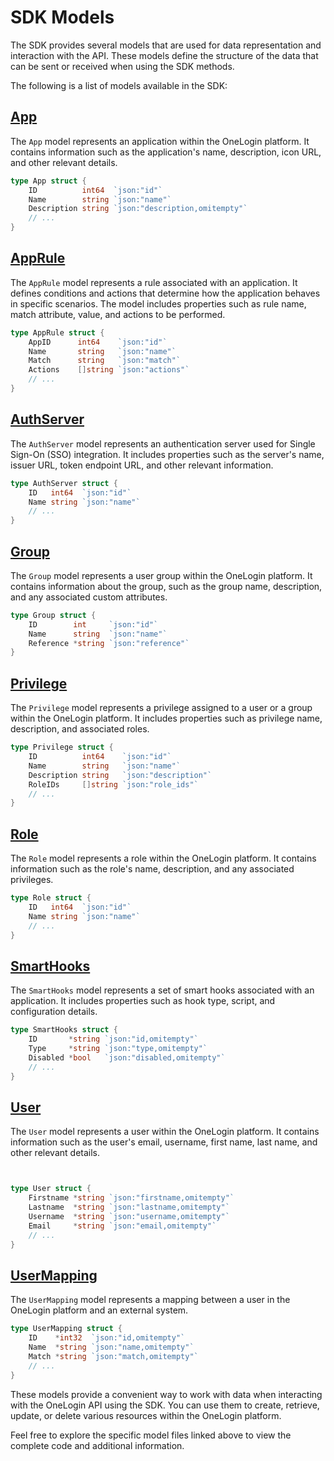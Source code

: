 # SDK Models

The SDK provides several models that are used for data representation and interaction with the API. These models define the structure of the data that can be sent or received when using the SDK methods.

The following is a list of models available in the SDK:

## [App](../internal/models/app.go)

The `App` model represents an application within the OneLogin platform. It contains information such as the application's name, description, icon URL, and other relevant details.

```go
type App struct {
    ID          int64  `json:"id"`
    Name        string `json:"name"`
    Description string `json:"description,omitempty"`
    // ...
}
```

## [AppRule](../internal/models/app_rule.go)

The `AppRule` model represents a rule associated with an application. It defines conditions and actions that determine how the application behaves in specific scenarios. The model includes properties such as rule name, match attribute, value, and actions to be performed.

```go
type AppRule struct {
    AppID      int64    `json:"id"`
    Name       string   `json:"name"`
    Match      string   `json:"match"`
    Actions    []string `json:"actions"`
    // ...
}
```

## [AuthServer](../internal/models/auth_server.go)

The `AuthServer` model represents an authentication server used for Single Sign-On (SSO) integration. It includes properties such as the server's name, issuer URL, token endpoint URL, and other relevant information.

```go
type AuthServer struct {
    ID   int64  `json:"id"`
    Name string `json:"name"`
    // ...
}
```

## [Group](../internal/models/group.go)

The `Group` model represents a user group within the OneLogin platform. It contains information about the group, such as the group name, description, and any associated custom attributes.

```go
type Group struct {
    ID        int     `json:"id"`
    Name      string  `json:"name"`
    Reference *string `json:"reference"`
}
```

## [Privilege](../internal/models/privilege.go)

The `Privilege` model represents a privilege assigned to a user or a group within the OneLogin platform. It includes properties such as privilege name, description, and associated roles.

```go
type Privilege struct {
    ID          int64    `json:"id"`
    Name        string   `json:"name"`
    Description string   `json:"description"`
    RoleIDs     []string `json:"role_ids"`
    // ...
}
```

## [Role](../internal/models/role.go)

The `Role` model represents a role within the OneLogin platform. It contains information such as the role's name, description, and any associated privileges.

```go
type Role struct {
    ID   int64  `json:"id"`
    Name string `json:"name"`
    // ...
}
```

## [SmartHooks](../internal/models/smart_hooks.go)

The `SmartHooks` model represents a set of smart hooks associated with an application. It includes properties such as hook type, script, and configuration details.

```go
type SmartHooks struct {
    ID       *string `json:"id,omitempty"`
    Type     *string `json:"type,omitempty"`
    Disabled *bool   `json:"disabled,omitempty"`
    // ...
}
```

## [User](../internal/models/user.go)

The `User` model represents a user within the OneLogin platform. It contains information such as the user's email, username, first name, last name, and other relevant details.

```go


type User struct {
    Firstname *string `json:"firstname,omitempty"`
    Lastname  *string `json:"lastname,omitempty"`
    Username  *string `json:"username,omitempty"`
    Email     *string `json:"email,omitempty"`
    // ...
}
```

## [UserMapping](../internal/models/user_mapping.go)

The `UserMapping` model represents a mapping between a user in the OneLogin platform and an external system.

```go
type UserMapping struct {
    ID    *int32  `json:"id,omitempty"`
    Name  *string `json:"name,omitempty"`
    Match *string `json:"match,omitempty"`
    // ...
}
```

These models provide a convenient way to work with data when interacting with the OneLogin API using the SDK. You can use them to create, retrieve, update, or delete various resources within the OneLogin platform.

Feel free to explore the specific model files linked above to view the complete code and additional information.
